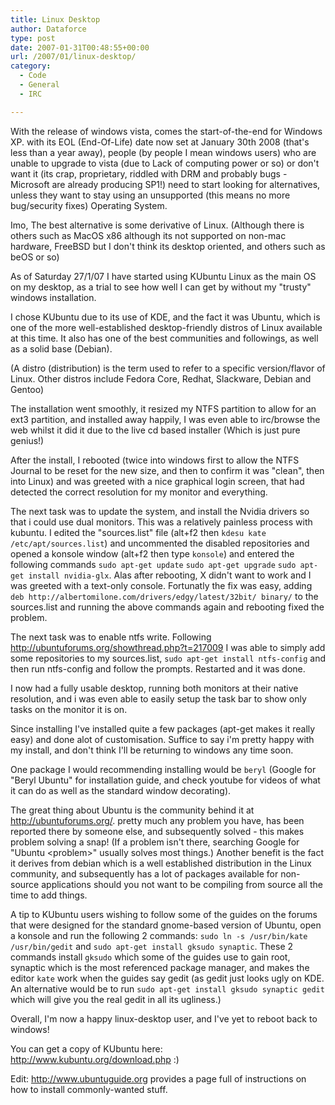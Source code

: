 ```yaml
---
title: Linux Desktop
author: Dataforce
type: post
date: 2007-01-31T00:48:55+00:00
url: /2007/01/linux-desktop/
category:
  - Code
  - General
  - IRC

---
```

With the release of windows vista, comes the start-of-the-end for Windows XP. with its EOL (End-Of-Life) date now set at January 30th 2008 (that's less than a year away), people (by people I mean windows users) who are unable to upgrade to vista (due to Lack of computing power or so) or don't want it (its crap, proprietary, riddled with DRM and probably bugs - Microsoft are already producing SP1!) need to start looking for alternatives, unless they want to stay using an unsupported (this means no more bug/security fixes) Operating System.

Imo, The best alternative is some derivative of Linux. (Although there is others such as MacOS x86 although its not supported on non-mac hardware, FreeBSD but I don't think its desktop oriented, and others such as beOS or so)

As of Saturday 27/1/07 I have started using KUbuntu Linux as the main OS on my desktop, as a trial to see how well I can get by without my "trusty" windows installation.

I chose KUbuntu due to its use of KDE, and the fact it was Ubuntu, which is one of the more well-established desktop-friendly distros of Linux available at this time. It also has one of the best communities and followings, as well as a solid base (Debian).

(A distro (distribution) is the term used to refer to a specific version/flavor of Linux. Other distros include Fedora Core, Redhat, Slackware, Debian and Gentoo)

The installation went smoothly, it resized my NTFS partition to allow for an ext3 partition, and installed away happily, I was even able to irc/browse the web whilst it did it due to the live cd based installer (Which is just pure genius!)

After the install, I rebooted (twice into windows first to allow the NTFS Journal to be reset for the new size, and then to confirm it was "clean", then into Linux) and was greeted with a nice graphical login screen, that had detected the correct resolution for my monitor and everything.

The next task was to update the system, and install the Nvidia drivers so that i could use dual monitors. This was a relatively painless process with kubuntu. I edited the "sources.list" file (alt+f2 then `kdesu kate /etc/apt/sources.list`) and uncommented the disabled repositories and opened a konsole window (alt+f2 then type `konsole`) and entered the following commands `sudo apt-get update` `sudo apt-get upgrade` `sudo apt-get install nvidia-glx`. Alas after rebooting, X didn't want to work and I was greeted with a text-only console. Fortunatly the fix was easy, adding `deb http://albertomilone.com/drivers/edgy/latest/32bit/ binary/` to the sources.list and running the above commands again and rebooting fixed the problem.

The next task was to enable ntfs write. Following http://ubuntuforums.org/showthread.php?t=217009 I was able to simply add some repositories to my sources.list, `sudo apt-get install ntfs-config` and then run ntfs-config and follow the prompts. Restarted and it was done.

I now had a fully usable desktop, running both monitors at their native resolution, and i was even able to easily setup the task bar to show only tasks on the monitor it is on.

Since installing I've installed quite a few packages (apt-get makes it really easy) and done alot of customisation. Suffice to say i'm pretty happy with my install, and don't think I'll be returning to windows any time soon.

One package I would recommending installing would be `beryl` (Google for "Beryl Ubuntu" for installation guide, and check youtube for videos of what it can do as well as the standard window decorating).

The great thing about Ubuntu is the community behind it at http://ubuntuforums.org/. pretty much any problem you have, has been reported there by someone else, and subsequently solved - this makes problem solving a snap! (If a problem isn't there, searching Google for "Ubuntu &lt;problem&gt;" usually solves most things.) Another benefit is the fact it derives from debian which is a well established distribution in the Linux community, and subsequently has a lot of packages available for non-source applications should you not want to be compiling from source all the time to add things.

A tip to KUbuntu users wishing to follow some of the guides on the forums that were designed for the standard gnome-based version of Ubuntu, open a konsole and run the following 2 commands: `sudo ln -s /usr/bin/kate /usr/bin/gedit` and `sudo apt-get install gksudo synaptic`. These 2 commands install `gksudo` which some of the guides use to gain root, synaptic which is the most referenced package manager, and makes the editor `kate` work when the guides say gedit (as gedit just looks ugly on KDE. An alternative would be to run `sudo apt-get install gksudo synaptic gedit` which will give you the real gedit in all its ugliness.)

Overall, I'm now a happy linux-desktop user, and I've yet to reboot back to windows!

You can get a copy of KUbuntu here: http://www.kubuntu.org/download.php :)

Edit: http://www.ubuntuguide.org provides a page full of instructions on how to install commonly-wanted stuff.
